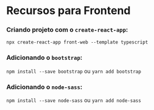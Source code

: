 # Recursos para Frontend

### Criando projeto com o `create-react-app`:

`npx create-react-app front-web --template typescript`

### Adicionando o `bootstrap`:

`npm install --save bootstrap` ou `yarn add bootstrap`

### Adicionando o `node-sass`:

`npm install --save node-sass` ou `yarn add node-sass`